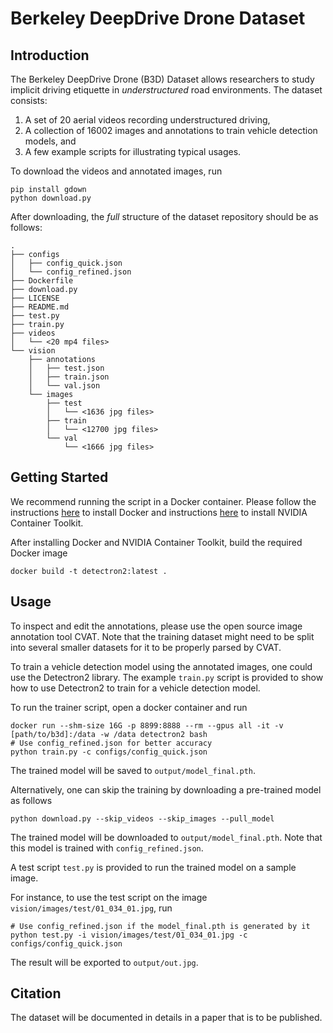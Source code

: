 # Berkeley DeepDrive Drone Dataset

## Introduction

The Berkeley DeepDrive Drone (B3D) Dataset allows researchers to study implicit driving etiquette in *understructured* road environments.
The dataset consists:
1. A set of 20 aerial videos recording understructured driving,
2. A collection of 16002 images and annotations to train vehicle detection models, and
3. A few example scripts for illustrating typical usages.

To download the videos and annotated images, run
```
pip install gdown
python download.py
```

After downloading, the *full* structure of the dataset repository should be as follows:
```
.
├── configs
│   ├── config_quick.json
│   └── config_refined.json
├── Dockerfile
├── download.py
├── LICENSE
├── README.md
├── test.py
├── train.py
├── videos
│   └── <20 mp4 files>
└── vision
    ├── annotations
    │   ├── test.json
    │   ├── train.json
    │   └── val.json
    └── images
        ├── test
        │   └── <1636 jpg files>
        ├── train
        │   └── <12700 jpg files>
        └── val
            └── <1666 jpg files>
```

## Getting Started
We recommend running the script in a Docker container.
Please follow the instructions [here](https://docs.docker.com/engine/install/) to install Docker and 
instructions [here](https://github.com/NVIDIA/nvidia-docker) to install NVIDIA Container Toolkit.

After installing Docker and NVIDIA Container Toolkit, build the required Docker image
```
docker build -t detectron2:latest .
```

## Usage
To inspect and edit the annotations, please use the open source image annotation tool CVAT. 
Note that the training dataset might need to be split into several smaller datasets for it to be properly parsed by CVAT.

To train a vehicle detection model using the annotated images, one could use the Detectron2 library.
The example `train.py` script is provided to show how to use Detectron2 to train for a vehicle detection model.

To run the trainer script, open a docker container and run
```
docker run --shm-size 16G -p 8899:8888 --rm --gpus all -it -v [path/to/b3d]:/data -w /data detectron2 bash
# Use config_refined.json for better accuracy
python train.py -c configs/config_quick.json
```
The trained model will be saved to `output/model_final.pth`.

Alternatively, one can skip the training by downloading a pre-trained model as follows
```
python download.py --skip_videos --skip_images --pull_model
```
The trained model will be downloaded to `output/model_final.pth`.
Note that this model is trained with `config_refined.json`.

A test script `test.py` is provided to run the trained model on a sample image.

For instance, to use the test script on the image `vision/images/test/01_034_01.jpg`, run
```
# Use config_refined.json if the model_final.pth is generated by it
python test.py -i vision/images/test/01_034_01.jpg -c configs/config_quick.json
```
The result will be exported to `output/out.jpg`.

## Citation
The dataset will be documented in details in a paper that is to be published.
